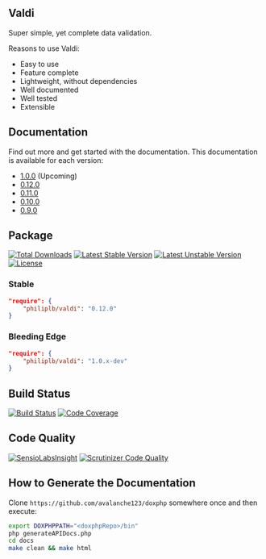 Valdi
-----

Super simple, yet complete data validation.

Reasons to use Valdi:

* Easy to use
* Feature complete
* Lightweight, without dependencies
* Well documented
* Well tested
* Extensible

## Documentation

Find out more and get started with the documentation. This documentation is available for each version:

* [1.0.0](https://philiplb.github.io/Valdi/docs/html/1.0.0) (Upcoming)
* [0.12.0](https://philiplb.github.io/Valdi/docs/html/0.12.0)
* [0.11.0](https://philiplb.github.io/Valdi/docs/html/0.11.0)
* [0.10.0](https://philiplb.github.io/Valdi/docs/html/0.10.0)
* [0.9.0](https://philiplb.github.io/Valdi/docs/html/0.9.0)

## Package

[![Total Downloads](https://poser.pugx.org/philiplb/valdi/downloads.svg)](https://packagist.org/packages/philiplb/valdi)
[![Latest Stable Version](https://poser.pugx.org/philiplb/valdi/v/stable.svg)](https://packagist.org/packages/philiplb/valdi)
[![Latest Unstable Version](https://poser.pugx.org/philiplb/valdi/v/unstable.svg)](https://packagist.org/packages/philiplb/valdi) [![License](https://poser.pugx.org/philiplb/valdi/license.svg)](https://packagist.org/packages/philiplb/valdi)

### Stable


```json
"require": {
    "philiplb/valdi": "0.12.0"
}
```

### Bleeding Edge

```json
"require": {
    "philiplb/valdi": "1.0.x-dev"
}
```

## Build Status

[![Build Status](https://travis-ci.org/philiplb/Valdi.svg?branch=master)](https://travis-ci.org/philiplb/Valdi)
[![Code Coverage](https://scrutinizer-ci.com/g/philiplb/Valdi/badges/coverage.png?b=master)](https://scrutinizer-ci.com/g/philiplb/Valdi/?branch=master)

## Code Quality

[![SensioLabsInsight](https://insight.sensiolabs.com/projects/e6f291e0-1be6-4897-a634-8de87ac41734/mini.png)](https://insight.sensiolabs.com/projects/e6f291e0-1be6-4897-a634-8de87ac41734)
[![Scrutinizer Code Quality](https://scrutinizer-ci.com/g/philiplb/Valdi/badges/quality-score.png?b=master)](https://scrutinizer-ci.com/g/philiplb/Valdi/?branch=master)

## How to Generate the Documentation

Clone `https://github.com/avalanche123/doxphp` somewhere once and then execute:

```bash
export DOXPHPPATH="<doxphpRepo>/bin"
php generateAPIDocs.php
cd docs
make clean && make html
```

